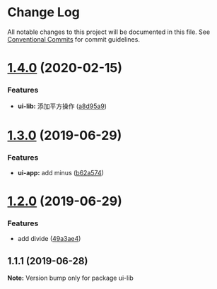 # Change Log

All notable changes to this project will be documented in this file.
See [Conventional Commits](https://conventionalcommits.org) for commit guidelines.

# [1.4.0](https://github.com/vylan/monorepo-starter/compare/ui-lib@1.3.0...ui-lib@1.4.0) (2020-02-15)


### Features

* **ui-lib:** 添加平方操作 ([a8d95a9](https://github.com/vylan/monorepo-starter/commit/a8d95a9))





# [1.3.0](https://github.com/hardfist/monorepo-starter/compare/ui-lib@1.2.0...ui-lib@1.3.0) (2019-06-29)


### Features

* **ui-app:** add minus ([b62a574](https://github.com/hardfist/monorepo-starter/commit/b62a574))





# [1.2.0](https://github.com/hardfist/monorepo-starter/compare/ui-lib@1.1.1...ui-lib@1.2.0) (2019-06-29)


### Features

* add divide ([49a3ae4](https://github.com/hardfist/monorepo-starter/commit/49a3ae4))





## 1.1.1 (2019-06-28)

**Note:** Version bump only for package ui-lib

